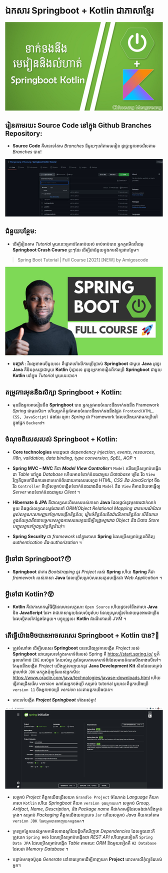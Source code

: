 # ឯកសារ Springboot + Kotlin ជាភាសាខ្មែរ

![springboot-kotlin thumbnail](/_thumbnail_doc/springboot-kotlin.jpg "Springboot Kotlin Tutorial")

## រៀនតាមរយះ Source Code នៅក្នុង Github Branches Repository:

- **Source Code** គឺមានទៅតាម _Branches_ នីមួយៗទៅតាមមេរៀន ដូច្នេះអ្នកអាចរើសតាម _Branches_ បាន!

![github-repository-branches thumbnail](/_thumbnail_doc/github-branches.JPG "Github Branches Repository")

## ជំនួយបន្ថែម:

- ដើម្បីរៀនតាម _Tutorial_ មួយនេះឲ្យកាន់តែឆាប់យល់ ឆាប់ចាប់បាន អ្នកគួរមើលវីដេអូ **Springboot Crush Course** ខ្លះៗដែរ ដើម្បីជាជំនួយក្នុងការសិក្សាវាបន្ថែម។

> Spring Boot Tutorial | Full Course [2021] [NEW] by
> Amigoscode

[![react-amigoscode-thumbnail](/_thumbnail_doc/springboot-amigoscode.jpg)](https://www.youtube.com/watch?v=9SGDpanrc8U "Spring Boot Tutorial | Full Course [2021] [NEW]")

- **បញ្ចាក់** : វីដេអូខាងលើមួយនេះ គឺផ្តោតទៅលើការប្រើប្រាស់ **Springboot** ជាមួយ **Java** ដូច្នេះ **Java** គឺមិនខុសគ្នាជាមួយ **Kotlin** ប៉ុន្មានទេ ដូច្នេះអ្នកអាចរៀនពីការប្រើ **Springboot** ជាមួយ **Kotlin** នៅក្នុង _Tutorial_ មួយនេះបាន។

## តម្រូវការមុននឹងសិក្សា Springboot + Kotlin:

- មុននឹងអ្នកអាចរៀននឹង **Springboot** បាន អ្នកត្រូវមានចំណេះដឹងទាក់ទងនឹង Framework _Spring_ ជាមុនសិន។ ហើយអ្នកក៏គួរតែមានចំណេះដឹងទាក់ទងនឹងផ្នែក `Frontend(HTML, CSS, JavaScript)` ផងដែរ ព្រោះ _Spring_ ជា Framework ដែលយើងយកវាមកប្រើនៅក្នុងផ្នែក `Backend`។

## ចំណុចពិសេសរបស់ Springboot + Kotlin:

- **Core technologies** មានដូចជា _dependency injection, events, resources, i18n, validation, data binding, type conversion, SpEL, AOP_ ។

- **Spring MVC – MVC** គឺជា **_Model View Controller_**។ `Model` យើងប្រើសម្រាប់បង្កើតជា _Table_ នៅក្នុង _Database_ ហើយមានទំនាក់ទំនងជាមួយ _Database_ ច្រើន រីឯ `View` វិញគឺដូចទៅនឹងការរចនាគេហទំព័រដោយការសរសេរកូដ _HTML, CSS និង JavaScript_ ចឹង រីឯ `Controller` គឺប្រើសម្រាប់បង្កើតទំនាក់ទំនងរវាងនឹង `Model` នឹង `View` គឺមានន័យថាធ្វើឲ្យ _Server_ មានទំនាក់ទំនងជាមួយ _Client_ ។

- **Hibernate & JPA** គឺជាលក្ខណះពិសេសរបស់ភាសា **Java** ដែលផ្តល់នូវមុខងារជាក់លាក់មួយ និងផ្តល់លក្ខណះស្តង់ដារទៅ _ORM(Object Relational Mapping ជាឧបករណ៍ដែលផ្តល់លក្ខណះសាមញ្ញទៅឲ្យការបង្កើតទិន្នន័យ, រៀបចំទិន្នន័យនិងដំណើរការទិន្នន័យ បើនិយាយក្នុងន័យកូដគឺវាជាបច្ចេកទេសក្នុងការសរសេរកូដដើម្បីបង្រួមគ្នារវាង Object និង Data Store បញ្ជូលគ្នាទៅក្នុងប្រព័ន្ធទិន្នន័យ)_។

- **Spring Security** ជា _framework_ នៅក្នុងភាសា **Spring** ដែលប្រើសម្រាប់ត្រួតពិនិត្យ _authentication និង authorization_ ។

## អ្វីទៅជា Springboot?😯

- **Springboot** ជាការ _Bootstraping_ នូវ _Project_ របស់ **Spring** ហើយ **Spring** គឺជា _framework_ របស់ភាសា **Java** ដែលប្រើសម្រាប់សរសេរកូដបង្កើតជា _Web Application_ ។

## អ្វីទៅជា Kotlin?😲

- **Kotlin** គឺជាភាសាកម្មវិធីថ្មីដែលមានលក្ខណះ `Open Source` ហើយដូចទៅនឹងភាសា **Java** និង **JavaScript** ដែរ។ វាជាភាសាមួយដែលសំបូរបែប ដែលប្រមូលផ្តុំទៅដោយមុខងារជាច្រើនដែលស្ថិតនៅកន្លែងតែមួយ។ បច្ចុប្បន្ននេះ **Kotlin** ដំណើរការលើ _JVM_ ។

## តើធ្វើយ៉ាងមិចបានអាចសរសេរ Springboot + Kotlin បាន?🤔

- ត្រូវចំណាំថា ដើម្បីសរសេរ **Springboot** បានយើងត្រូវការបង្កើត _Project_ របស់ **Springboot** ដោយចូលទៅក្នុងគេហទំព័ររបស់ Spring គឺ https://start.spring.io/ ឬក៏ចូលទៅកាន់ `IDE` របស់អ្នក តែយល់ល្អ គួរតែចូលតាមគេហទំព័រដែលមានតំណរលីងខាងលើទៅ។ តែមុននឹងបង្កើត _Project_ យើងត្រូវទាញយកនូវ **Java Development Kit** សិនដែលគេគ្រប់គ្នាហៅថា `JDK` មកក្នុងកុំព្យូទ័ររបស់អ្នកសិន: https://www.oracle.com/java/technologies/javase-downloads.html ហើយធ្វើការជ្រើសរើស _version_ ណាដែរអ្នកចង់ប្រើ សម្រាប់ tutorial មួយនេះគឺពួកយើងប្រើ `version 11` ចឹងអ្នកអាចប្រើ _version_ នេះតាមពួកយើងបាន។

- តោះទៅបង្កើត _**Project Springboot**_ ទាំងអស់គ្នា!

![start-spring-io thumbnail](/_thumbnail_doc/start-spring-io.JPG "Start Springboot Project")

- សម្រាប់ _Project_ គឺពួកយើងជ្រើសយក `Grandle Project` ចំណែកឯ _Language_ គឺយកភាសា​ `Kotlin` ហើយ _Springboot_ គឺយក `version ចុងក្រោយគេ`។ សម្រាប់ _Group, Artifact, Name, Description, និង Package name_ គឺដាក់តាមអ្វីដែលចង់ដាក់នឹងគ្រប់គ្រង។ សម្រាប់ _Packaging_ គឺពួកយើងយកប្រភេទ `Jar` ហើយសម្រាប់ _Java_ គឺយកទៅតាម `version JDK ដែលអ្នកបានទាញយកកន្លងមក`។

- ក្រឡេកភ្នែករបស់អ្នកមកមើលខាងស្តាំដៃបន្តិចគឺឃើញថា _Dependencies_ ដែលក្នុងនោះគឺត្រូវយក `Spring Web` ដែលប្រើសម្រាប់បង្កើតជា _REST API_ ហើយមួយទៀតគឺ `Spring Data JPA` ដែលប្រើសម្រាប់បង្កើត _Table_ តាមរយះ _ORM_ និងមួយទៀតគឺ `H2 Database` ដែលជា _Memory Database_ ។

- បន្ទាប់មកចុចប៊ូតុង _Generate_ នៅខាងក្រោមដើម្បីទាញយក **Project** នោះមកលើកុំព្យូទ័ររបស់អ្នក។
